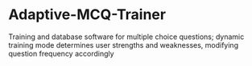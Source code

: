# Adaptive-MCQ-Trainer
Training and database software for multiple choice questions; dynamic training mode determines user strengths and weaknesses, modifying question frequency accordingly
